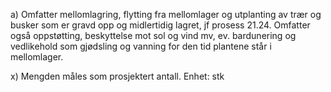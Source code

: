 a) Omfatter mellomlagring, flytting fra mellomlager og utplanting av trær og busker som er gravd opp og midlertidig lagret, jf prosess 21.24. Omfatter også oppstøtting, beskyttelse mot sol og vind mv, ev. bardunering og vedlikehold som gjødsling og vanning for den tid plantene står i mellomlager.

x) Mengden måles som prosjektert antall. Enhet: stk

